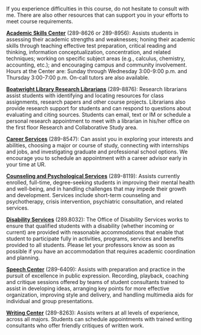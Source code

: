 If you experience difficulties in this course, do not hesitate to consult with me. There are also other resources that can support you in your efforts to meet course requirements.

[**Academic Skills Center**](http://asc.richmond.edu) (289-8626 or 289-8956): Assists students in assessing their academic strengths and weaknesses; honing their academic skills through teaching effective test preparation, critical reading and thinking, information conceptualization, concentration, and related techniques; working on specific subject areas (e.g., calculus, chemistry, accounting, etc.); and encouraging campus and community involvement. Hours at the Center are: Sunday through Wednesday 3:00-9:00 p.m. and Thursday 3:00-7:00 p.m. On-call tutors are also available.

[**Boatwright Library Research Librarians**](http://library.richmond.edu/help/ask/) (289-8876): Research librarians assist students with identifying and locating resources for class assignments, research papers and other course projects. Librarians also provide research support for students and can respond to questions about evaluating and citing sources. Students can email, text or IM or schedule a personal research appointment to meet with a librarian in his/her office on the first floor Research and Collaborative Study area.

[**Career Services**](http://careerservices.richmond.edu/) (289-8547): Can assist you in exploring your interests and abilities, choosing a major or course of study, connecting with internships and jobs, and investigating graduate and professional school options. We encourage you to schedule an appointment with a career advisor early in your time at UR.

[**Counseling and Psychological Services**](http://wellness.richmond.edu/offices/caps/) (289-8119): Assists currently enrolled, full-time, degree-seeking students in improving their mental health and well-being, and in handling challenges that may impede their growth and development. Services include short-term counseling and psychotherapy, crisis intervention, psychiatric consultation, and related services.

[**Disability Services**](https://disability.richmond.edu/students/index.html) (289.8032): The Office of Disability Services 
works to ensure that qualified students with a disability (whether incoming or current) are provided with reasonable accommodations that enable that student to participate fully in activities, programs, services and benefits provided to all students. Please let your professors know as soon as possible if you have an accommodation that requires academic coordination and planning.

[**Speech Center**](http://speech.richmond.edu) (289-6409): Assists with preparation and practice in the pursuit of excellence in public expression. Recording, playback, coaching and critique sessions offered by teams of student consultants trained to assist in developing ideas, arranging key points for more effective organization, improving style and delivery, and handling multimedia aids for individual and group presentations.

[**Writing Center**](http://writing.richmond.edu) (289-8263): Assists writers at all levels of experience, across all majors. Students can schedule appointments with trained writing consultants who offer friendly critiques of written work.
